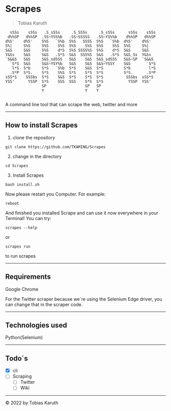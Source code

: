 # Scrapes
> Tobias Karuth
```
  sSSs    sSSs   .S_sSSs     .S_SSSs     .S_sSSs      sSSs    sSSs  
 d%%SP   d%%SP  .SS~YS%%b   .SS~SSSSS   .SS~YS%%b    d%%SP   d%%SP  
d%S'    d%S'    S%S   `S%b  S%S   SSSS  S%S   `S%b  d%S'    d%S'    
S%|     S%S     S%S    S%S  S%S    S%S  S%S    S%S  S%S     S%|     
S&S     S&S     S%S    d*S  S%S SSSS%S  S%S    d*S  S&S     S&S     
Y&Ss    S&S     S&S   .S*S  S&S  SSS%S  S&S   .S*S  S&S_Ss  Y&Ss    
`S&&S   S&S     S&S_sdSSS   S&S    S&S  S&S_sdSSS   S&S~SP  `S&&S   
  `S*S  S&S     S&S~YSY%b   S&S    S&S  S&S~YSSY    S&S       `S*S  
   l*S  S*b     S*S   `S%b  S*S    S&S  S*S         S*b        l*S  
  .S*P  S*S.    S*S    S%S  S*S    S*S  S*S         S*S.      .S*P  
sSS*S    SSSbs  S*S    S&S  S*S    S*S  S*S          SSSbs  sSS*S   
YSS'      YSSP  S*S    SSS  SSS    S*S  S*S           YSSP  YSS'    
                SP                 SP   SP                          
                Y                  Y    Y                           
                                                                    
```
A command line tool that can scrape the web, twitter and more

---

## How to install Scrapes

1. clone the repository
```
git clone https://github.com/TKAMING/Scrapes
```

2. change in the directory
```
cd Scrapes
```

3. Install Scrapes
```
bash install.sh
```

Now please restart you Computer. For example:
```
reboot
```

And finished you installed Scrape and can use it now everywhere in your Terminal! You can try:
```
scrapes --help
```
or
```
scrapes run
```
to run scrapes

---

## Requirements
Google Chrome

For the Twitter scraper because we´re using the Selenium Edge driver, you can change that in the scraper code.


---

## Technologies used
Python(Selenium)

---

## Todo´s

- [X] cli
- [ ] Scraping
  - [ ] Twitter
  - [ ] Wiki

---
  
  <!-- copyright -->
© 2022 by Tobias Karuth
